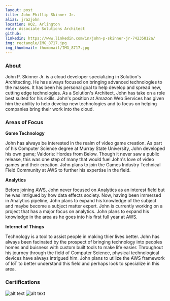 ```yaml
---
layout: post
title: John Phillip Skinner Jr.
alias: jrazjohn
location: HQ2, Arlington
role: Associate Solutions Architect
github: 
linkedin: https://www.linkedin.com/in/john-p-skinner-jr-74235812a/
img: rectangle/IMG_8717.jpg
img_thumbnail: thumbnail/IMG_8717.jpg
---
```

### About 
John P. Skinner Jr. is a cloud developer specializing in Solution's Architecting. He has always focused on bringing advanced technologies to the masses. It has been his personal goal to help develop and spread new, cutting edge technologies. As a Solution's Architect, John has take on a role best suited for his skills. John's position at Amazon Web Services has given him the ability to help develop new technologies and to focus on helping companies bring their work into the cloud.

### Areas of Focus
**Game Technology**

John has always be interested in the realm of video game creation. As part of his Computer Science degree at Murray State University, John developed his own game; Valdoris: Hordes from Below. Though it never saw a public release, this was one step of many that would fuel John's love of video games and their creation. John plans to join the Games Industry Technical Field Community at AWS to further his expertise in the field.

**Analytics** 

Before joining AWS, John never focused on Analytics as an interest field but he was intrigued by how data effects society. Now, having been immersed in Analytics pipeline, John plans to expand his knowledge of the subject and maybe become a subject matter expert. John is currently working on a project that has a major focus on analytics. John plans to expand his knowledge in the area as he goes into his first full year at AWS.

**Internet of Things** 

Technology is a tool to assist people in making thier lives better. John has always been facinated by the prospect of bringing technology into peoples homes and buisness with custom built tools to make life easier. Throughout his journey through the field of Computer Science, physical technological devices have always intrigued him. John plans to utilize the AWS framework of IoT to better understand this field and perhaps look to specialize in this area.


### Certifications
![alt text](https://d1.awsstatic.com/training-and-certification/Certification%20Badges/AWS-Certified_Cloud-Practitioner_512x512.bc006f14f986fa4f3ca238b0b62be458ce1fb5ce.png "Cloud Practitioner")
![alt text](https://d1.awsstatic.com/training-and-certification/Certification%20Badges/AWS-Certified_Solutions-Architect_Associate_512x512.d82aee07920970350c427c8d0542bc239180a486.png "Associate Solutions Architect")

